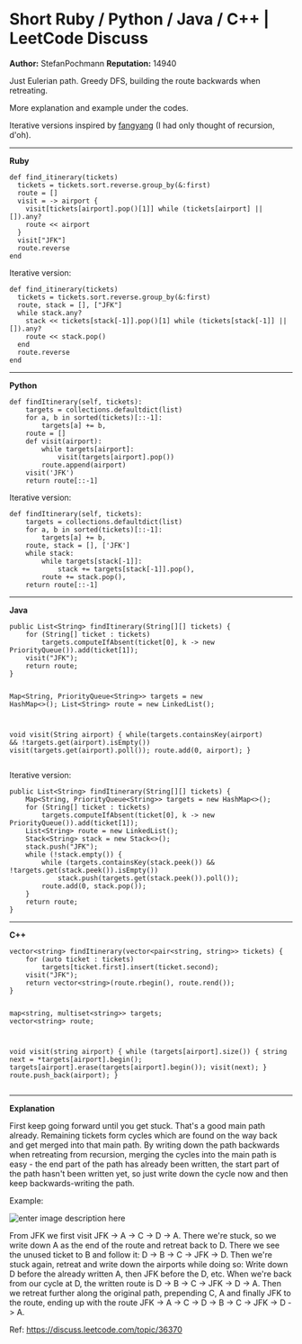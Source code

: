 Short Ruby / Python / Java / C++ | LeetCode Discuss
============================
**Author:**  StefanPochmann
**Reputation:**  14940 

<p>Just Eulerian path. Greedy DFS, building the route backwards when retreating.</p>
<p>More explanation and example under the codes.</p>
<p>Iterative versions inspired by <a href="https://leetcode.com/discuss/84706/share-solution-java-greedy-stack-15ms-with-explanation" rel="nofollow">fangyang</a> (I had only thought of recursion, d'oh).</p>
<hr/>
<p><strong>Ruby</strong></p>
<pre><code>def find_itinerary(tickets)
  tickets = tickets.sort.reverse.group_by(&amp;:first)
  route = []
  visit = -&gt; airport {
    visit[tickets[airport].pop()[1]] while (tickets[airport] || []).any?
    route &lt;&lt; airport
  }
  visit["JFK"]
  route.reverse
end
</code></pre>
<p>Iterative version:</p>
<pre><code>def find_itinerary(tickets)
  tickets = tickets.sort.reverse.group_by(&amp;:first)
  route, stack = [], ["JFK"]
  while stack.any?
    stack &lt;&lt; tickets[stack[-1]].pop()[1] while (tickets[stack[-1]] || []).any?
    route &lt;&lt; stack.pop()
  end
  route.reverse
end
</code></pre>
<hr/>
<p><strong>Python</strong></p>
<pre><code>def findItinerary(self, tickets):
    targets = collections.defaultdict(list)
    for a, b in sorted(tickets)[::-1]:
        targets[a] += b,
    route = []
    def visit(airport):
        while targets[airport]:
            visit(targets[airport].pop())
        route.append(airport)
    visit('JFK')
    return route[::-1]
</code></pre>
<p>Iterative version:</p>
<pre><code>def findItinerary(self, tickets):
    targets = collections.defaultdict(list)
    for a, b in sorted(tickets)[::-1]:
        targets[a] += b,
    route, stack = [], ['JFK']
    while stack:
        while targets[stack[-1]]:
            stack += targets[stack[-1]].pop(),
        route += stack.pop(),
    return route[::-1]
</code></pre>
<hr/>
<p><strong>Java</strong></p>
<pre><code>public List&lt;String&gt; findItinerary(String[][] tickets) {
    for (String[] ticket : tickets)
        targets.computeIfAbsent(ticket[0], k -&gt; new PriorityQueue()).add(ticket[1]);
    visit("JFK");
    return route;
}

Map&lt;String, PriorityQueue&lt;String&gt;&gt; targets = new HashMap&lt;&gt;();
List&lt;String&gt; route = new LinkedList();

void visit(String airport) {
    while(targets.containsKey(airport) &amp;&amp; !targets.get(airport).isEmpty())
        visit(targets.get(airport).poll());
    route.add(0, airport);
}
</code></pre>
<p>Iterative version:</p>
<pre><code>public List&lt;String&gt; findItinerary(String[][] tickets) {
    Map&lt;String, PriorityQueue&lt;String&gt;&gt; targets = new HashMap&lt;&gt;();
    for (String[] ticket : tickets)
        targets.computeIfAbsent(ticket[0], k -&gt; new PriorityQueue()).add(ticket[1]);
    List&lt;String&gt; route = new LinkedList();
    Stack&lt;String&gt; stack = new Stack&lt;&gt;();
    stack.push("JFK");
    while (!stack.empty()) {
        while (targets.containsKey(stack.peek()) &amp;&amp; !targets.get(stack.peek()).isEmpty())
            stack.push(targets.get(stack.peek()).poll());
        route.add(0, stack.pop());
    }
    return route;
}
</code></pre>
<hr/>
<p><strong>C++</strong></p>
<pre><code>vector&lt;string&gt; findItinerary(vector&lt;pair&lt;string, string&gt;&gt; tickets) {
    for (auto ticket : tickets)
        targets[ticket.first].insert(ticket.second);
    visit("JFK");
    return vector&lt;string&gt;(route.rbegin(), route.rend());
}

map&lt;string, multiset&lt;string&gt;&gt; targets;
vector&lt;string&gt; route;

void visit(string airport) {
    while (targets[airport].size()) {
        string next = *targets[airport].begin();
        targets[airport].erase(targets[airport].begin());
        visit(next);
    }
    route.push_back(airport);
}
</code></pre>
<hr/>
<p><strong>Explanation</strong></p>
<p>First keep going forward until you get stuck. That's a good main path already. Remaining tickets form cycles which are found on the way back and get merged into that main path. By writing down the path backwards when retreating from recursion, merging the cycles into the main path is easy - the end part of the path has already been written, the start part of the path hasn't been written yet, so just write down the cycle now and then keep backwards-writing the path.</p>
<p>Example:</p>
<p><img src="http://www.stefan-pochmann.info/misc/reconstruct-itinerary.png" alt="enter image description here" class="img-responsive img-markdown"/></p>
<p>From JFK we first visit JFK -&gt; A -&gt; C -&gt; D -&gt; A. There we're stuck, so we write down A as the end of the route and retreat back to D. There we see the unused ticket to B and follow it: D -&gt; B -&gt; C -&gt; JFK -&gt; D. Then we're stuck again, retreat and write down the airports while doing so: Write down D before the already written A, then JFK before the D, etc. When we're back from our cycle at D, the written route is D -&gt; B -&gt; C -&gt; JFK -&gt; D -&gt; A. Then we retreat further along the original path, prepending C, A and finally JFK to the route, ending up with the route JFK -&gt; A -&gt; C -&gt; D -&gt; B -&gt; C -&gt; JFK -&gt; D -&gt; A.</p> 

Ref: https://discuss.leetcode.com/topic/36370
